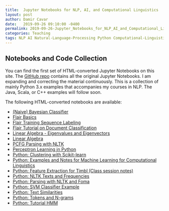 ```yaml
---
title:  Jupyter Notebooks for NLP, AI, and Computational Linguistics
layout: post
author: Damir Cavar
date:   2019-09-26 09:10:00 -0400
permalink: 2019-09-26-Jupyter_Notebooks_for_NLP_AI_and_Computational_Linguistics
categories: Teaching
tags: NLP AI Natural-Language-Processing Python Computational-Linguistics HMM SVM NLTK 
---
```

## Notebooks and Code Collection

You can find the first set of HTML-converted Jupyter Notebooks on this site. The [GitHub repo](https://github.com/dcavar/python-tutorial-for-ipython) contains all the original Jupyter Notebooks. I am expanding and correcting the material continuously. This is a collection of mainly Python 3.x examples that accompanies my courses in NLP. The Java, Scala, or C++ examples will follow soon.

The following HTML-converted notebooks are available:

- [(Naive) Bayesian Classifier](pynotebooks/Bayesian_Classifier.html)
- [Flair Basics](pynotebooks/Flair_Basics.html)
- [Flair Training Sequence Labeling](pynotebooks/Flair_Training_Sequence_Labeling_Models.html)
- [Flair Tutorial on Document Classification](pynotebooks/Flair_Tutorial_on_Document_Classification.html)
- [Linear Algebra - Eigenvalues and Eigenvectors](pynotebooks/Linear_Algebra_Eigenvalues_Eigenvectors.html)
- [Linear Algebra](pynotebooks/Linear_Algebra.html)
- [PCFG Parsing with NLTK](pynotebooks/PCFG_Parsing_with_NLTK.html)
- [Perceptron Learning in Python](pynotebooks/Perceptron_Learning_in_Python.html)
- [Python: Clustering with Scikit-learn](pynotebooks/Python_Clustering_with_Scikit-learn.html)
- [Python: Examples and Notes for Machine Learning for Computational Linguistics](pynotebooks/Python_examples_and_notes_for_Machine_Learning_for_Computational_Linguistics.html)
- [Python: Feature Extraction for Timbl (Class session notes)](pynotebooks/Python_Feature_Extraction_for_Timbl_Class_session)
- [Python: NLTK Texts and Frequencies](pynotebooks/Python_NLTK_Texts_and_Frequencies.html)
- [Python: Parsing with NLTK and Foma](pynotebooks/Python_Parsing_with_NLTK_and_Foma.html)
- [Python: SVM Classifier Example](pynotebooks/Python_SVM_Classifier_Example.html)
- [Python: Text Similarities](pynotebooks/Python_Text_Similarities.html)
- [Python: Tokens and N-grams](pynotebooks/Python_Tokens_and_N_grams.html)
- [Python: Tutorial HMM](pynotebooks/Python_Tutorial_HMM)

